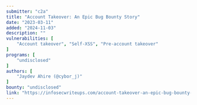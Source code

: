```yaml
---
submitter: "c2a"
title: "Account Takeover: An Epic Bug Bounty Story"
date: "2023-03-11"
added: "2024-11-03"
description: ""
vulnerabilities: [
    "Account takeover", "Self-XSS", "Pre-account takeover"
]
programs: [
    "undisclosed"
]
authors: [
    "Jaydev Ahire (@cybor_j)"
]
bounty: "undisclosed"
link: "https://infosecwriteups.com/account-takeover-an-epic-bug-bounty-story-dd5468d5773d"
---
```




